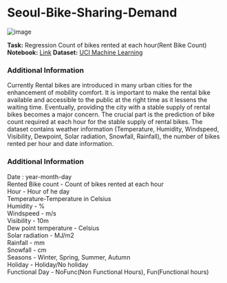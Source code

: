 # Seoul-Bike-Sharing-Demand
![image](https://github.com/Kmohamedalie/Seoul-Bike-Sharing-Demand/assets/63104472/fd6c4f6e-3bcd-42a2-8787-1aa92cbf7d70)


**Task:** Regression Count of bikes rented at each hour(Rent Bike Count)<br>
**Notebook:** [Link]()
**Dataset:** [UCI Machine Learning](https://archive.ics.uci.edu/dataset/560/seoul+bike+sharing+demand)


### Additional Information

Currently Rental bikes are introduced in many urban cities for the enhancement of mobility comfort. It is important to make the rental bike available and accessible to the public at the right time as it lessens the waiting time. Eventually, providing the city with a stable supply of rental bikes becomes a major concern. The crucial part is the prediction of bike count required at each hour for the stable supply of rental bikes. 
The dataset contains weather information (Temperature, Humidity, Windspeed, Visibility, Dewpoint, Solar radiation, Snowfall, Rainfall), the number of bikes rented per hour and date information. 



### Additional Information

Date : year-month-day <br>
Rented Bike count - Count of bikes rented at each hour <br>
Hour - Hour of he day <br>
Temperature-Temperature in Celsius <br>
Humidity - % <br>
Windspeed - m/s <br>
Visibility - 10m <br>
Dew point temperature - Celsius  <br>
Solar radiation - MJ/m2 <br>
Rainfall - mm <br>
Snowfall - cm <br>
Seasons - Winter, Spring, Summer, Autumn <br>
Holiday - Holiday/No holiday <br> 
Functional Day - NoFunc(Non Functional Hours), Fun(Functional hours)
